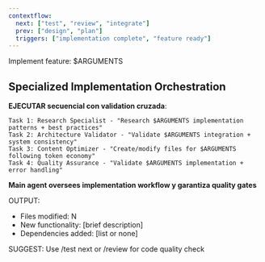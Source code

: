 ```yaml
---
contextflow:
  next: ["test", "review", "integrate"]
  prev: ["design", "plan"]
  triggers: ["implementation complete", "feature ready"]
---
```


Implement feature: $ARGUMENTS

## Specialized Implementation Orchestration
**EJECUTAR secuencial con validation cruzada**:
```
Task 1: Research Specialist - "Research $ARGUMENTS implementation patterns + best practices"
Task 2: Architecture Validator - "Validate $ARGUMENTS integration + system consistency"
Task 3: Content Optimizer - "Create/modify files for $ARGUMENTS following token economy"
Task 4: Quality Assurance - "Validate $ARGUMENTS implementation + error handling"
```

**Main agent oversees implementation workflow y garantiza quality gates**

OUTPUT:
- Files modified: N
- New functionality: [brief description]
- Dependencies added: [list or none]

SUGGEST: Use /test next or /review for code quality check